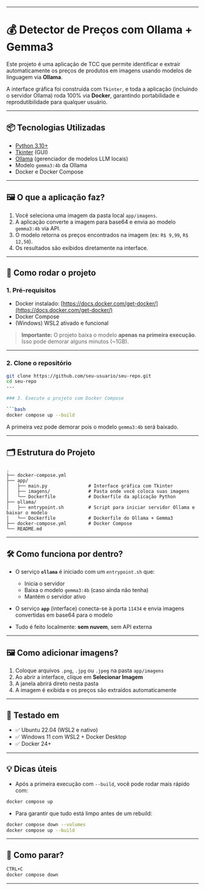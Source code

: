 
---
# 💰 Detector de Preços com Ollama + Gemma3

Este projeto é uma aplicação de TCC que permite identificar e extrair automaticamente os preços de produtos em imagens usando modelos de linguagem via **Ollama**.

A interface gráfica foi construída com `Tkinter`, e toda a aplicação (incluindo o servidor Ollama) roda 100% via **Docker**, garantindo portabilidade e reprodutibilidade para qualquer usuário.

---

## 📦 Tecnologias Utilizadas

- [Python 3.10+](https://www.python.org/)
- [Tkinter](https://docs.python.org/3/library/tkinter.html) (GUI)
- [Ollama](https://ollama.com/) (gerenciador de modelos LLM locais)
- Modelo `gemma3:4b` da Ollama
- Docker e Docker Compose

---

## 🖼️ O que a aplicação faz?

1. Você seleciona uma imagem da pasta local `app/imagens`.
2. A aplicação converte a imagem para base64 e envia ao modelo `gemma3:4b` via API.
3. O modelo retorna os preços encontrados na imagem (ex: `R$ 9,99`, `R$ 12,50`).
4. Os resultados são exibidos diretamente na interface.

---

## 🚀 Como rodar o projeto

### 1. Pré-requisitos

- Docker instalado: [https://docs.docker.com/get-docker/](https://docs.docker.com/get-docker/)
- Docker Compose
- (Windows) WSL2 ativado e funcional

> **Importante:** O projeto baixa o modelo **apenas na primeira execução**. Isso pode demorar alguns minutos (~1GB).

---

### 2. Clone o repositório

```bash
git clone https://github.com/seu-usuario/seu-repo.git
cd seu-repo
---

### 3. Execute o projeto com Docker Compose

```bash
docker compose up --build
```

A primeira vez pode demorar pois o modelo `gemma3:4b` será baixado.

---

## 🗂️ Estrutura do Projeto

```
.
├── docker-compose.yml
├── app/
│   ├── main.py               # Interface gráfica com Tkinter
│   ├── imagens/              # Pasta onde você coloca suas imagens
│   └── Dockerfile            # Dockerfile da aplicação Python
├── ollama/
│   ├── entrypoint.sh         # Script para iniciar servidor Ollama e baixar o modelo
│   └── Dockerfile            # Dockerfile do Ollama + Gemma3
├── docker-compose.yml        # Docker Compose
└── README.md
```

---

## 🛠️ Como funciona por dentro?

* O serviço **`ollama`** é iniciado com um `entrypoint.sh` que:

  * Inicia o servidor
  * Baixa o modelo `gemma3:4b` (caso ainda não tenha)
  * Mantém o servidor ativo
* O serviço **`app`** (interface) conecta-se à porta `11434` e envia imagens convertidas em base64 para o modelo
* Tudo é feito localmente: **sem nuvem**, sem API externa

---

## 🖼️ Como adicionar imagens?

1. Coloque arquivos `.png`, `.jpg` ou `.jpeg` na pasta `app/imagens`
2. Ao abrir a interface, clique em **Selecionar Imagem**
3. A janela abrirá direto nesta pasta
4. A imagem é exibida e os preços são extraídos automaticamente

---

## 🧪 Testado em

* ✅ Ubuntu 22.04 (WSL2 e nativo)
* ✅ Windows 11 com WSL2 + Docker Desktop
* ✅ Docker 24+

---

## 💡 Dicas úteis

* Após a primeira execução com `--build`, você pode rodar mais rápido com:

```bash
docker compose up
```

* Para garantir que tudo está limpo antes de um rebuild:

```bash
docker compose down --volumes
docker compose up --build
```

---

## 🧼 Como parar?

```bash
CTRL+C
docker compose down
```

---



